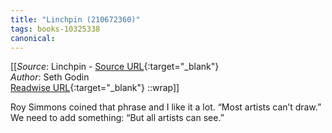 ```yaml
---
title: "Linchpin (210672360)"
tags: books-10325338
canonical: 
---
```


[[_Source_: Linchpin - [Source URL](){:target="_blank"}<br>
_Author_: Seth Godin<br>
[Readwise URL](https://readwise.io/open/210672360){:target="_blank"}
::wrap]]

Roy Simmons coined that phrase and I like it a lot. “Most artists can’t draw.”
We need to add something: “But all artists can see.”
